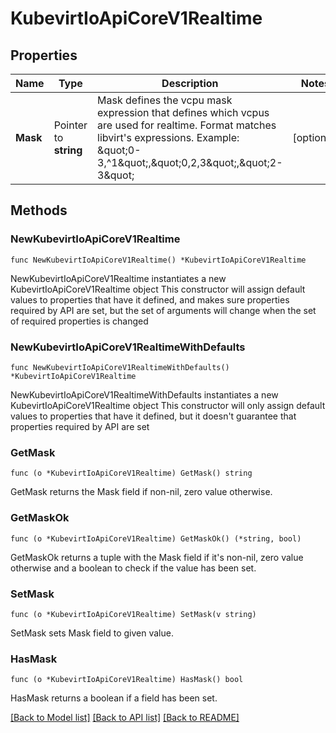 # KubevirtIoApiCoreV1Realtime

## Properties

Name | Type | Description | Notes
------------ | ------------- | ------------- | -------------
**Mask** | Pointer to **string** | Mask defines the vcpu mask expression that defines which vcpus are used for realtime. Format matches libvirt&#39;s expressions. Example: \&quot;0-3,^1\&quot;,\&quot;0,2,3\&quot;,\&quot;2-3\&quot; | [optional] 

## Methods

### NewKubevirtIoApiCoreV1Realtime

`func NewKubevirtIoApiCoreV1Realtime() *KubevirtIoApiCoreV1Realtime`

NewKubevirtIoApiCoreV1Realtime instantiates a new KubevirtIoApiCoreV1Realtime object
This constructor will assign default values to properties that have it defined,
and makes sure properties required by API are set, but the set of arguments
will change when the set of required properties is changed

### NewKubevirtIoApiCoreV1RealtimeWithDefaults

`func NewKubevirtIoApiCoreV1RealtimeWithDefaults() *KubevirtIoApiCoreV1Realtime`

NewKubevirtIoApiCoreV1RealtimeWithDefaults instantiates a new KubevirtIoApiCoreV1Realtime object
This constructor will only assign default values to properties that have it defined,
but it doesn't guarantee that properties required by API are set

### GetMask

`func (o *KubevirtIoApiCoreV1Realtime) GetMask() string`

GetMask returns the Mask field if non-nil, zero value otherwise.

### GetMaskOk

`func (o *KubevirtIoApiCoreV1Realtime) GetMaskOk() (*string, bool)`

GetMaskOk returns a tuple with the Mask field if it's non-nil, zero value otherwise
and a boolean to check if the value has been set.

### SetMask

`func (o *KubevirtIoApiCoreV1Realtime) SetMask(v string)`

SetMask sets Mask field to given value.

### HasMask

`func (o *KubevirtIoApiCoreV1Realtime) HasMask() bool`

HasMask returns a boolean if a field has been set.


[[Back to Model list]](../README.md#documentation-for-models) [[Back to API list]](../README.md#documentation-for-api-endpoints) [[Back to README]](../README.md)


